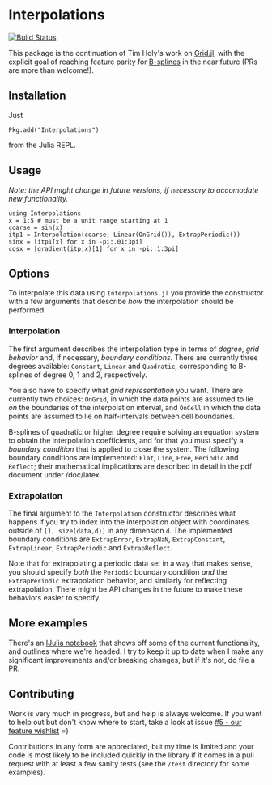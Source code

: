 # Interpolations

[![Build Status](https://travis-ci.org/tlycken/Interpolations.jl.svg?branch=master)](https://travis-ci.org/tlycken/Interpolations.jl)

This package is the continuation of Tim Holy's work on [Grid.jl](https://github.com/timholy/Grid.jl), with the explicit goal of reaching feature parity for [B-splines](en.wikipedia.org/wiki/B-spline) in the near future (PRs are more than welcome!).

## Installation

Just

```
Pkg.add("Interpolations")
```

from the Julia REPL.

## Usage

*Note: the API might change in future versions, if necessary to accomodate new functionality.*

```
using Interpolations
x = 1:5 # must be a unit range starting at 1
coarse = sin(x)
itp1 = Interpolation(coarse, Linear(OnGrid()), ExtrapPeriodic())
sinx = [itp1[x] for x in -pi:.01:3pi]
cosx = [gradient(itp,x)[1] for x in -pi:.1:3pi]
```

## Options

To interpolate this data using `Interpolations.jl` you provide the constructor with a few arguments that describe *how* the interpolation should be performed.

### Interpolation

The first argument describes the interpolation type in terms of *degree*, *grid behavior* and, if necessary, *boundary conditions*. There are currently three degrees available: `Constant`, `Linear` and `Quadratic`, corresponding to B-splines of degree 0, 1 and 2, respectively.

You also have to specify what *grid representation* you want. There are currently two choices: `OnGrid`, in which the data points are assumed to lie *on* the boundaries of the interpolation interval, and `OnCell` in which the data points are assumed to lie on half-intervals between cell boundaries.

B-splines of quadratic or higher degree require solving an equation system to obtain the interpolation coefficients, and for that you must specify a *boundary condition* that is applied to close the system. The following boundary conditions are implemented: `Flat`, `Line`, `Free`, `Periodic` and `Reflect`; their mathematical implications are described in detail in the pdf document under /doc/latex.

### Extrapolation

The final argument to the `Interpolation` constructor describes what happens if you try to index into the interpolation object with coordinates outside of `[1, size(data,d)]` in any dimension `d`. The implemented boundary conditions are `ExtrapError`, `ExtrapNaN`, `ExtrapConstant`, `ExtrapLinear`, `ExtrapPeriodic` and `ExtrapReflect`.

Note that for extrapolating a periodic data set in a way that makes sense, you should specify *both* the `Periodic` boundary condition *and* the `ExtrapPeriodic` extrapolation behavior, and similarly for reflecting extrapolation. There might be API changes in the future to make these behaviors easier to specify.

## More examples

There's an [IJulia notebook](http://nbviewer.ipython.org/github/tlycken/Interpolations.jl/blob/master/doc/Interpolations.jl.ipynb) that shows off some of the current functionality, and outlines where we're headed. I try to keep it up to date when I make any significant improvements and/or breaking changes, but if it's not, do file a PR.

## Contributing

Work is very much in progress, but and help is always welcome. If you want to help out but don't know where to start, take a look at issue [#5 - our feature wishlist](https://github.com/tlycken/Interpolations.jl/issues/5) =)

Contributions in any form are appreciated, but my time is limited and your code is most likely to be included quickly in the library if it comes in a pull request with at least a few sanity tests (see the `/test` directory for some examples).
